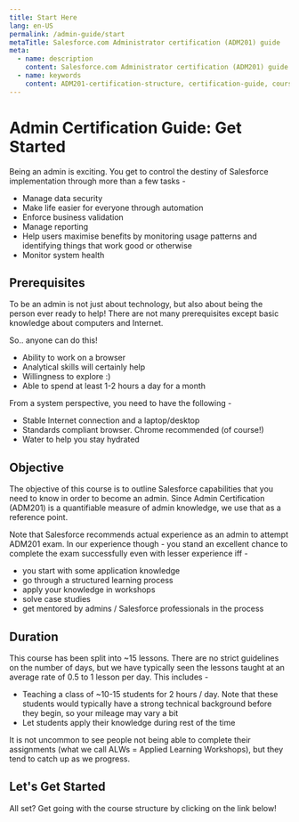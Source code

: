 ```yaml
---
title: Start Here
lang: en-US
permalink: /admin-guide/start
metaTitle: Salesforce.com Administrator certification (ADM201) guide
meta:
  - name: description
    content: Salesforce.com Administrator certification (ADM201) guide. What does being an admin entail and how you can get started on studying for admin certification today? Did we say this was completely free?
  - name: keywords
    content: ADM201-certification-structure, certification-guide, course-material
---
```


# Admin Certification Guide: Get Started

Being an admin is exciting. You get to control the destiny of Salesforce implementation through more than a few tasks -

- Manage data security
- Make life easier for everyone through automation
- Enforce business validation
- Manage reporting
- Help users maximise benefits by monitoring usage patterns and identifying things that work good or otherwise
- Monitor system health

## Prerequisites

To be an admin is not just about technology, but also about being the person ever ready to help! There are not many prerequisites except basic knowledge about computers and Internet.

So.. anyone can do this!

- Ability to work on a browser
- Analytical skills will certainly help
- Willingness to explore :)
- Able to spend at least 1-2 hours a day for a month

From a system perspective, you need to have the following -

- Stable Internet connection and a laptop/desktop
- Standards compliant browser. Chrome recommended (of course!)
- Water to help you stay hydrated

## Objective

The objective of this course is to outline Salesforce capabilities that you need to know in order to become an admin. Since Admin Certification (ADM201) is a quantifiable measure of admin knowledge, we use that as a reference point.

Note that Salesforce recommends actual experience as an admin to attempt ADM201 exam. In our experience though - you stand an excellent chance to complete the exam successfully even with lesser experience iff -

- you start with some application knowledge
- go through a structured learning process
- apply your knowledge in workshops
- solve case studies
- get mentored by admins / Salesforce professionals in the process

## Duration

This course has been split into ~15 lessons. There are no strict guidelines on the number of days, but we have typically seen the lessons taught at an average rate of 0.5 to 1 lesson per day. This includes -

- Teaching a class of ~10-15 students for 2 hours / day. Note that these students would typically have a strong technical background before they begin, so your mileage may vary a bit
- Let students apply their knowledge during rest of the time

It is not uncommon to see people not being able to complete their assignments (what we call ALWs = Applied Learning Workshops), but they tend to catch up as we progress.

## Let's Get Started

All set? Get going with the course structure by clicking on the link below!
